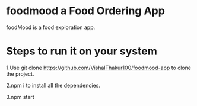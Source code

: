 # foodmood a Food Ordering App
foodMood is a food exploration app.
# Steps to run it on your system
1.Use git clone https://github.com/VishalThakur100/foodmood-app to clone the project.

2.npm i to install all the dependencies.

3.npm start


